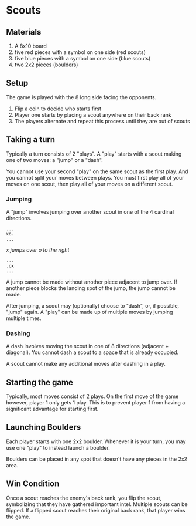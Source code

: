 # Scouts

## Materials

1. A 8x10 board
2. five red pieces with a symbol on one side (red scouts) 
3. five blue pieces with a symbol on one side (blue scouts)
4. two 2x2 pieces (boulders)

## Setup

The game is played with the 8 long side facing the opponents.

1. Flip a coin to decide who starts first
2. Player one starts by placing a scout anywhere on their back rank
3. The players alternate and repeat this process until they are out of scouts

## Taking a turn

Typically a turn consists of 2 "plays". A "play" starts with a scout making one of two moves: a "jump" or a "dash".

You cannot use your second "play" on the same scout as the first play. And you cannot split your moves between plays. You must first play all of your moves on one scout, then play all of your moves on a different scout.

### Jumping
 A "jump" involves jumping over another scout in one of the 4 cardinal directions.
```
...
xo.
...
```

*x jumps over o to the right*

```
...
.ox
...
```

A jump cannot be made without another piece adjacent to jump over.
If another piece blocks the landing spot of the jump, the jump cannot be made.

After jumping, a scout may (optionally) choose to "dash", or, if possible,  "jump" again.
A "play" can be made up of multiple moves by jumping multiple times.

### Dashing

A dash involves moving the scout in one of 8 directions (adjacent + diagonal). 
You cannot dash a scout to a space that is already occupied.

A scout cannot make any additional moves after dashing in a play.

## Starting the game

Typically, most moves consist of 2 plays. On the first move of the game however, player 1 only gets 1 play. This is to prevent player 1 from having a significant advantage for starting first.

## Launching Boulders

Each player starts with one 2x2 boulder. Whenever it is your turn, you may use one "play" to instead launch a boulder. 

Boulders can be placed in any spot that doesn't have any pieces in the 2x2 area.

## Win Condition

Once a scout reaches the enemy's back rank, you flip the scout, symbolizing that they have gathered important intel.
Multiple scouts can be flipped.
If a flipped scout reaches their original back rank, that player wins the game.
